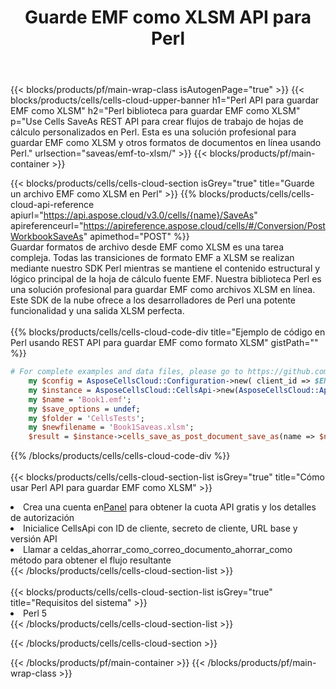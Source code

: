 ﻿---
title:  Guarde EMF como XLSM API para Perl
description:  API y SDK en la nube para Microsoft Excel y OpenOffice Calc. Convierta la hoja de cálculo a otro archivo de formato.
url: /es/perl/saveas/emf-to-xlsm/
---
{{< blocks/products/pf/main-wrap-class isAutogenPage="true" >}}
{{< blocks/products/cells/cells-cloud-upper-banner h1="Perl API para guardar EMF como XLSM" h2="Perl biblioteca para guardar EMF como XLSM" p="Use Cells SaveAs REST API para crear flujos de trabajo de hojas de cálculo personalizados en Perl. Esta es una solución profesional para guardar EMF como XLSM y otros formatos de documentos en línea usando Perl." urlsection="saveas/emf-to-xlsm/" >}}
{{< blocks/products/pf/main-container >}}

{{< blocks/products/cells/cells-cloud-section isGrey="true" title="Guarde un archivo EMF como XLSM en Perl" >}}
{{% blocks/products/cells/cells-cloud-api-reference apiurl="https://api.aspose.cloud/v3.0/cells/{name}/SaveAs" apireferenceurl="https://apireference.aspose.cloud/cells/#/Conversion/PostWorkbookSaveAs" apimethod="POST" %}}
<br/>
Guardar formatos de archivo desde EMF como XLSM es una tarea compleja. Todas las transiciones de formato EMF a XLSM se realizan mediante nuestro SDK Perl mientras se mantiene el contenido estructural y lógico principal de la hoja de cálculo fuente EMF. Nuestra biblioteca Perl es una solución profesional para guardar EMF como archivos XLSM en línea. Este SDK de la nube ofrece a los desarrolladores de Perl una potente funcionalidad y una salida XLSM perfecta.
<br/>
<br/>
{{% blocks/products/cells/cells-cloud-code-div title="Ejemplo de código en Perl usando REST API para guardar EMF como formato XLSM" gistPath="" %}}
  
```perl
# For complete examples and data files, please go to https://github.com/aspose-cells-cloud/aspose-cells-cloud-perl/
    my $config = AsposeCellsCloud::Configuration->new( client_id => $ENV{'ProductClientId'}, client_secret => $ENV{'ProductClientSecret'});
    my $instance = AsposeCellsCloud::CellsApi->new(AsposeCellsCloud::ApiClient->new( $config));
    my $name = 'Book1.emf';
    my $save_options = undef;
    my $folder = 'CellsTests';
    my $newfilename = 'Book1Saveas.xlsm';
    $result = $instance->cells_save_as_post_document_save_as(name => $name,save_options => $save_options, newfilename => $newfilename, folder => $folder);
```
  
{{% /blocks/products/cells/cells-cloud-code-div %}}
<br/>
<br/>
{{< blocks/products/cells/cells-cloud-section-list isGrey="true" title="Cómo usar Perl API para guardar EMF como XLSM" >}}
<li> Crea una cuenta en<a href="https://dashboard.aspose.cloud/">Panel</a> para obtener la cuota API gratis y los detalles de autorización</li>
<li>Inicialice CellsApi con ID de cliente, secreto de cliente, URL base y versión API</li>
<li>Llamar a celdas_ahorrar_como_correo_documento_ahorrar_como método para obtener el flujo resultante</li>
{{< /blocks/products/cells/cells-cloud-section-list >}}
<br/>
<br/>
{{< blocks/products/cells/cells-cloud-section-list isGrey="true" title="Requisitos del sistema" >}}
<li>Perl 5</li>
{{< /blocks/products/cells/cells-cloud-section-list >}}

{{< /blocks/products/cells/cells-cloud-section >}}

{{< /blocks/products/pf/main-container >}}
{{< /blocks/products/pf/main-wrap-class >}}
